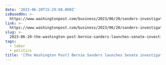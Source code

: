 ```yaml
---
date: '2023-06-20T15:29:08.000Z'
isBasedOn: >-
  https://www.washingtonpost.com/business/2023/06/20/sanders-investigation-sentate-amazon
link: >-
  https://www.washingtonpost.com/business/2023/06/20/sanders-investigation-sentate-amazon
slug: >-
  2023-06-20-the-washington-post-bernie-sanders-launches-senate-investigation-into-ama
tags:
  - labor
  - politics
title: '[The Washington Post] Bernie Sanders launches Senate investigation into Ama'
---
```


